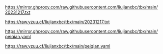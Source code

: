 https://mirror.ghproxy.com/raw.githubusercontent.com/liujianxbc/tbx/main/20231217.txt

https://raw.yzuu.cf/liujianxbc/tbx/main/20231217.txt

https://mirror.ghproxy.com/raw.githubusercontent.com/liujianxbc/tbx/main/peiqian.yaml

https://raw.yzuu.cf/liujianxbc/tbx/main/peiqian.yaml
